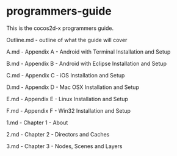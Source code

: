 programmers-guide
=================

This is the cocos2d-x programmers guide.

Outline.md - outline of what the guide will cover

A.md - Appendix A - Android with Terminal Installation and Setup

B.md - Appendix B - Android with Eclipse Installation and Setup

C.md - Appendix C - iOS Installation and Setup

D.md - Appendix D - Mac OSX Installation and Setup

E.md - Appendix E - Linux Installation and Setup

F.md - Appendix F - Win32 Installation and Setup

1.md - Chapter 1 - About

2.md - Chapter 2 - Directors and Caches

3.md - Chapter 3 - Nodes, Scenes and Layers

